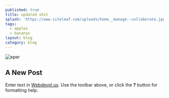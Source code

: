 ```yaml
---
published: true
title: updated shit
splash: 'https://www.siteleaf.com/uploads/home__manage--collaborate.jpg'
tags:
  - apples
  - bananas
layout: blog
category: blog
---
```

![eper]({{site.baseurl}}/media/me.jpg)
## A New Post

Enter text in [Webdevpl.us](https://webdevpl.us/). Use the toolbar above, or click the **?** button for formatting help.
